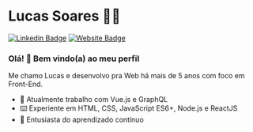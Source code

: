 # Lucas Soares :technologist:	

[![Linkedin Badge](https://img.shields.io/badge/-LinkedIn-blue?style=flat-square&logo=Linkedin&logoColor=white&link=https://www.linkedin.com/in/cafecomlucas/)](https://www.linkedin.com/in/cafecomlucas/)
[![Website Badge](https://img.shields.io/badge/cafecomlucas.dev-website-blue)](https://cafecomlucas.dev/)

### Olá! 👋 Bem vindo(a) ao meu perfil

Me chamo Lucas e desenvolvo pra Web há mais de 5 anos com foco em Front-End.

- :briefcase: Atualmente trabalho com Vue.js e GraphQL
- :keyboard: Experiente em HTML, CSS, JavaScript ES6+, Node.js e ReactJS
- :blue_heart: Entusiasta do aprendizado contínuo


<!--
**cafecomlucas/cafecomlucas** is a ✨ _special_ ✨ repository because its `README.md` (this file) appears on your GitHub profile.

Here are some ideas to get you started:

- 🔭 I’m currently working on ...
- 🌱 I’m currently learning ...
- 👯 I’m looking to collaborate on ...
- 🤔 I’m looking for help with ...
- 💬 Ask me about ...
- 📫 How to reach me: ...
- 😄 Pronouns: ...
- ⚡ Fun fact: ...
-->
